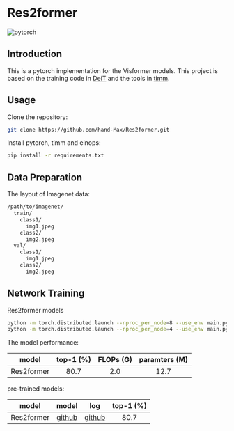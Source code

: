 # Res2former
![pytorch](https://img.shields.io/badge/pytorch-v1.7.1-green.svg?style=plastic)
## Introduction
This is a pytorch implementation for the Visformer models. This project is based on the training code in [DeiT](https://github.com/facebookresearch/deit) and the tools in [timm](https://github.com/rwightman/pytorch-image-models).

## Usage
Clone the repository:
```bash
git clone https://github.com/hand-Max/Res2former.git
```
Install pytorch, timm and einops:
```bash
pip install -r requirements.txt
```
## Data Preparation
The layout of Imagenet data:
```bash
/path/to/imagenet/
  train/
    class1/
      img1.jpeg
    class2/
      img2.jpeg
  val/
    class1/
      img1.jpeg
    class2/
      img2.jpeg
```
## Network Training
Res2former models
```bash
python -m torch.distributed.launch --nproc_per_node=8 --use_env main.py --model Res2former --batch-size 64 --data-path /path/to/imagenet --output_dir /path/to/save --amp --qk-scale-factor=-0.5
python -m torch.distributed.launch --nproc_per_node=4 --use_env main.py --model Res2foremr --batch-size 256 --drop-path 0.03 --data-path /path/to/imagenet --output_dir /path/to/save --amp --qk-scale-factor=-0.5
```
The model performance:

|        model        | top-1 (%) | FLOPs (G) | paramters (M) | 
|:-------------------:|:---------:|:---------:|:-------------:|
|      Res2former     |   80.7    |    2.0    |     12.7      |

pre-trained models:

|                       model                       |   model    |                                                 log                                                 | top-1 (%) | 
|:-------------------------------------------------:|:----------:|:---------------------------------------------------------------------------------------------------:|:---------:|
|                     Res2former                    | [github](https://github.com/danczs/Visformer/releases/download/v1.0.0/visformer_small.pth) |   [github](https://github.com/danczs/Visformer/releases/download/v1.0.0/log_visformer_small.txt)    |   80.7   |
